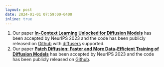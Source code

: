 ```yaml
---
layout: post
date: 2024-01-01 07:59:00-0400
inline: true
---
```


1. Our paper [**In-Context Learning Unlocked for Diffusion Models**](https://arxiv.org/abs/2305.01115) has been accepted by NeurIPS 2023 and the code has been publicly released on [Github](https://github.com/Zhendong-Wang/Prompt-Diffusion) with [diffusers](https://huggingface.co/docs/diffusers/en/index) supported. 
2. Our paper [**Patch Diffusion: Faster and More Data-Efficient Training of Diffusion Models**](https://arxiv.org/abs/2304.12526) has been accepted by NeurIPS 2023 and the code has been publicly released on [Github](https://github.com/Zhendong-Wang/Patch-Diffusion).
